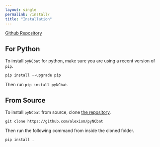```yaml
---
layout: single
permalink: /install/
title: "Installation"
---
```


<a class="btn btn--primary-secondary" href="https://github.com/alexiom/pyNCbat/"><i class="fa-brands fa-github"></i> Github Repository</a>

## For Python

To install ```pyNCbat``` for python, make sure you are using a recent version of ```pip```. 

```pip install --upgrade pip```

Then run ```pip install pyNCbat```.

## From Source

To install ```pyNCbat``` from source, clone [the repository](https://github.com/alexiom/pyNCbat).

```git clone https://github.com/alexiom/pyNCbat```

Then run the following command from inside the cloned folder.

```pip install .```